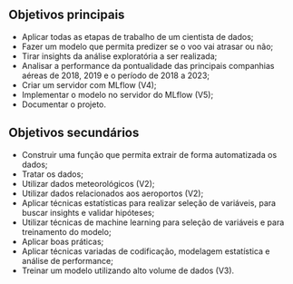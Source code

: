 ## Objetivos principais
- Aplicar todas as etapas de trabalho de um cientista de dados;
- Fazer um modelo que permita predizer se o voo vai atrasar ou não;
- Tirar insights da análise exploratória a ser realizada;
- Analisar a performance da pontualidade das principais companhias aéreas de 2018, 2019 e o período de 2018 a 2023; 
- Criar um servidor com MLflow (V4);
- Implementar o modelo no servidor do MLflow (V5);
- Documentar o projeto.

## Objetivos secundários
- Construir uma função que permita extrair de forma automatizada os dados;
- Tratar os dados;
- Utilizar dados meteorológicos (V2);
- Utilizar dados relacionados aos aeroportos (V2);
- Aplicar técnicas estatísticas para realizar seleção de variáveis, para buscar insights e validar hipóteses; 
- Utilizar técnicas de machine learning para seleção de variáveis e para treinamento do modelo;
- Aplicar boas práticas;
- Aplicar técnicas variadas de codificação, modelagem estatística e análise de performance;
- Treinar um modelo utilizando alto volume de dados (V3).
